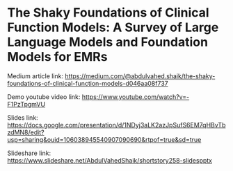 # The Shaky Foundations of Clinical Function Models: A Survey of Large Language Models and Foundation Models for EMRs

Medium article link: https://medium.com/@abdulvahed.shaik/the-shaky-foundations-of-clinical-function-models-d046aa08f737

Demo youtube video link: https://www.youtube.com/watch?v=-F1PzTpgmVU

Slides link: https://docs.google.com/presentation/d/1NDyj3aLK2azJpSufS6EM7qHBvTbzdMN8/edit?usp=sharing&ouid=106038945540907090690&rtpof=true&sd=true

Slideshare link: https://www.slideshare.net/AbdulVahedShaik/shortstory258-slidespptx
